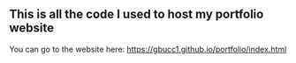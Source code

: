 ## This is all the code I used to host my portfolio website
You can go to the website here: https://gbucc1.github.io/portfolio/index.html
